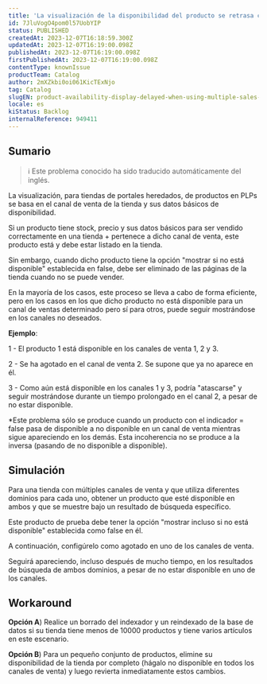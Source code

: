 ```yaml
---
title: 'La visualización de la disponibilidad del producto se retrasa cuando se utilizan varios canales de venta'
id: 7JluVogO4pom0l57UobYIP
status: PUBLISHED
createdAt: 2023-12-07T16:18:59.300Z
updatedAt: 2023-12-07T16:19:00.098Z
publishedAt: 2023-12-07T16:19:00.098Z
firstPublishedAt: 2023-12-07T16:19:00.098Z
contentType: knownIssue
productTeam: Catalog
author: 2mXZkbi0oi061KicTExNjo
tag: Catalog
slugEN: product-availability-display-delayed-when-using-multiple-sales-channels
locale: es
kiStatus: Backlog
internalReference: 949411
---
```


## Sumario

>ℹ️ Este problema conocido ha sido traducido automáticamente del inglés.


La visualización, para tiendas de portales heredados, de productos en PLPs se basa en el canal de venta de la tienda y sus datos básicos de disponibilidad.

Si un producto tiene stock, precio y sus datos básicos para ser vendido correctamente en una tienda + pertenece a dicho canal de venta, este producto está y debe estar listado en la tienda.

Sin embargo, cuando dicho producto tiene la opción "mostrar si no está disponible" establecida en false, debe ser eliminado de las páginas de la tienda cuando no se puede vender.

En la mayoría de los casos, este proceso se lleva a cabo de forma eficiente, pero en los casos en los que dicho producto no está disponible para un canal de ventas determinado pero sí para otros, puede seguir mostrándose en los canales no deseados.


**Ejemplo**:

1 - El producto 1 está disponible en los canales de venta 1, 2 y 3.

2 - Se ha agotado en el canal de venta 2. Se supone que ya no aparece en él.

3 - Como aún está disponible en los canales 1 y 3, podría "atascarse" y seguir mostrándose durante un tiempo prolongado en el canal 2, a pesar de no estar disponible.

*Este problema sólo se produce cuando un producto con el indicador = false pasa de disponible a no disponible en un canal de venta mientras sigue apareciendo en los demás. Esta incoherencia no se produce a la inversa (pasando de no disponible a disponible).



##

## Simulación


Para una tienda con múltiples canales de venta y que utiliza diferentes dominios para cada uno, obtener un producto que esté disponible en ambos y que se muestre bajo un resultado de búsqueda específico.

Este producto de prueba debe tener la opción "mostrar incluso si no está disponible" establecida como false en él.

A continuación, configúrelo como agotado en uno de los canales de venta.

Seguirá apareciendo, incluso después de mucho tiempo, en los resultados de búsqueda de ambos dominios, a pesar de no estar disponible en uno de los canales.



## Workaround


**Opción A**) Realice un borrado del indexador y un reindexado de la base de datos si su tienda tiene menos de 10000 productos y tiene varios artículos en este escenario.

**Opción B**) Para un pequeño conjunto de productos, elimine su disponibilidad de la tienda por completo (hágalo no disponible en todos los canales de venta) y luego revierta inmediatamente estos cambios.







